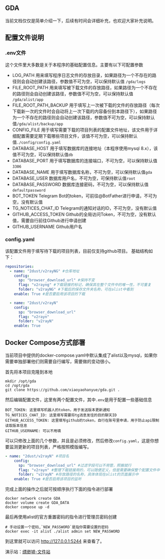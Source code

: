 ## GDA
当前文档仅仅是简单介绍一下，后续有时间会详细补充，也欢迎大家补充说明。



## 配置文件说明

### .env文件
这个文件里大多数是关于本程序的基础配置信息。主要有以下可配置参数
- LOG_PATH
  用来填写程序日志文件的存放目录，如果路径为一个不存在的路径则会自动创建该路径，参数值不可为空，可以保持默认值 `/gda/logs`
- FILE_ROOT_PATH
  用来填写被下载文件的存放路径，如果路径为一个不存在的路径则会自动创建该路径，参数值不可为空，可以保持默认值 `/gda/alist/app`
- FILE_ROOT_PATH_BACKUP
  用于填写上一次被下载的文件的存放路径（每次下载新一次的文件时会自动将上一次下载的内容备份到本路径下），如果路径为一个不存在的路径则会自动创建该路径，参数值不可为空，可以保持默认值`/gda/alist/backup/app`
- CONFIG_FILE
  用于填写需要下载的项目列表的配置文件地址，该文件用于详细配置需要定期下载哪些项目文件，该值不可为空，可以保持默认值`./config/config.yaml`
- DATABASE_HOST
  用于填写数据库的连接地址（本程序使用mysql 8.x），该值不可为空，可以保持默认值`db`
- DATABASE_PORT
  用于填写数据库的连接端口，不可为空，可以保持默认值`3306`
- DATABASE_NAME
  用于填写数据库名称，不可为空，可以保持默认值`gda`
- DATABASE_USER
  数据库用户名，不可为空，可保持默认值`root`
- DATABASE_PASSWORD
  数据库连接密码，不可为空，可以保持默认值`defaultpassword`
- BOT_TOKEN
  Telegram Bot的token，可前往@BotFather进行申请，不可为空，没有默认值
- TG_NOTICES_CHAT_ID
  Telegram的通知对话的ID，不可为空，没有默认值
- GITHUB_ACCESS_TOKEN
  Github的全局访问Token，不可为空，没有默认值，需要自行前往Github进行申请创建
- GITHUB_USERNAME
  Github用户名

### config.yaml
该配置文件用于填写待下载的项目列表，目前仅支持github项目。
基础结构如下：
```yaml
repositories:
  - name: "2dust/v2rayNG" #仓库地址
    config:
      sp: "browser_download_url" #保持不变
      flag: "v2rayng" #下载链接的标记，确保其在整个文件中的唯一性，不可重复
      folder: "v2rayNG" #下载后的保存文件夹名称，可在alist中看到
    enable: True #是否要启用该项目的下载

  - name: "2dust/v2rayN"
    config:
      sp: "browser_download_url"
      flag: "v2rayn"
      folder: "v2rayN"
    enable: True
```

## Docker Compose方式部署
当前项目中提供的docker-compose.yaml中默认集成了alist以及mysql，如果你需要单独部署他们则需要自行编写，需要做的变动很小。

首先将本项目克隆到本地
```shell
mkdir /opt/gda
cd /opt/gda
git clone https://github.com/xiaoyaohanyue/gda.git .
```
然后编辑配置文件，这里有两个配置文件，其中`.env`是用于配置一些基础信息
```shell
BOT_TOKEN: 这里填写机器人的token，用于发送版本更新通知
TG_NOTICES_CHAT_ID: 这里填写需要将tg消息发往的目的聊天ID
GITHUB_ACCESS_TOKEN: 这里填写github的token，自行在账号里申请，用于防止api限制读取版本信息
GITHUB_USERNAME: 可以不用填
```
可以只修改上面的几个参数，并且是必须修改，然后修改`config.yaml`，这是你想要监测更新的项目列表，严格按照模版编写。

```yaml
- name: "2dust/v2rayN" #项目名
    config:
      sp: "browser_download_url" #过滤字段可以不用管，照搬就行
      flag: "v2rayn" #整理下载链接用的，可以随便定义，但是需要确保整个配置文件中该字段值不重复。
      folder: "v2rayN" #存放路径的名称，具体体现在alist的页面展示中
    enable: True #是否启用该项目的监听
```

完成上面的操作之后就可按顺序执行下面的指令进行部署
```shell
docker network create GDA
docker volume create GDA_DATA
docker compose up -d
```
最后再使用alist的官方重置密码的指令进行管理员密码创建
```shell
# 手动设置一个密码,`NEW_PASSWORD`是指你需要设置的密码
docker exec -it alist ./alist admin set NEW_PASSWORD
```
到这里就可以访问 http://127.0.0.1:5244 来查看了。

演示站：[缥缈墟-文件站](https://file.pmxu.xyz)
